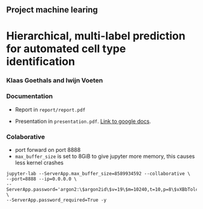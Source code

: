 ## Project machine learing

# Hierarchical, multi-label prediction for automated cell type identification

### Klaas Goethals and Iwijn Voeten

### Documentation

- Report in `report/report.pdf`

- Presentation in `presentation.pdf`. [Link to google docs](https://docs.google.com/presentation/d/1w_W2gFewJ_FO6HyrUjiO0hS26ycQd1DCBqYEwqYzSMQ/edit?usp=sharing).

### Colaborative

- port forward on port 8888
- `max_buffer_size` is set to 8GiB to give jupyter more memory, this causes less kernel crashes
```
jupyter-lab --ServerApp.max_buffer_size=8589934592 --collaborative \
--port=8888 --ip=0.0.0.0 \
--ServerApp.password='argon2:\$argon2id\$v=19\$m=10240,t=10,p=8\$vXBbTolcNr+BuyBggEBjCg\$ZLiqVTLZRn6Petn/vgNzzQ' \
--ServerApp.password_required=True -y
```
